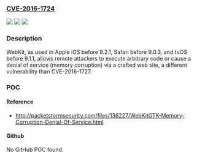 ### [CVE-2016-1724](https://cve.mitre.org/cgi-bin/cvename.cgi?name=CVE-2016-1724)
![](https://img.shields.io/static/v1?label=Product&message=n%2Fa&color=blue)
![](https://img.shields.io/static/v1?label=Version&message=n%2Fa&color=blue)
![](https://img.shields.io/static/v1?label=Vulnerability&message=n%2Fa&color=brighgreen)

### Description

WebKit, as used in Apple iOS before 9.2.1, Safari before 9.0.3, and tvOS before 9.1.1, allows remote attackers to execute arbitrary code or cause a denial of service (memory corruption) via a crafted web site, a different vulnerability than CVE-2016-1727.

### POC

#### Reference
- http://packetstormsecurity.com/files/136227/WebKitGTK-Memory-Corruption-Denial-Of-Service.html

#### Github
No GitHub POC found.

